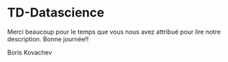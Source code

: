 # TD-Datascience


Merci beaucoup pour le temps que vous nous avez attribué pour lire notre description.
Bonne journée!!

Boris Kovachev
